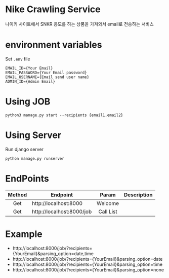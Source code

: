 # Nike Crawling Service
나이키 사이트에서 SNKR 응모를 하는 상품을 가져와서 email로 전송하는 서비스

# environment variables
Set `.env` file
```
EMAIL_ID={Your Email}
EMAIL_PASSWORD={Your Email password}
EMAIL_USERNAME={Email send user name}
ADMIN_ID={Admin Email}
```

# Using JOB
```commandline
python3 manage.py start --recipients {email1,email2}
```

# Using Server
Run django server
```commandline
python manage.py runserver
```

# EndPoints
| Method | Endpoint                         |   Param   | Description |
|:------:|----------------------------------|:---------:|:-----------:|
|  Get   | http://localhost:8000            |  Welcome  |             |
|  Get   | http://localhost:8000/job        | Call List |             |

# Example
- http://localhost:8000/job/?recipients={YourEmail}&parsing_option=date,time
- http://localhost:8000/job/?recipients={YourEmail}&parsing_option=date
- http://localhost:8000/job/?recipients={YourEmail}&parsing_option=time
- http://localhost:8000/job/?recipients={YourEmail}&parsing_option=none

